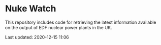 # Nuke Watch

This repository includes code for retrieving the latest information available on the output of EDF nuclear power plants in the UK.

Last updated: 2020-12-15 11:06